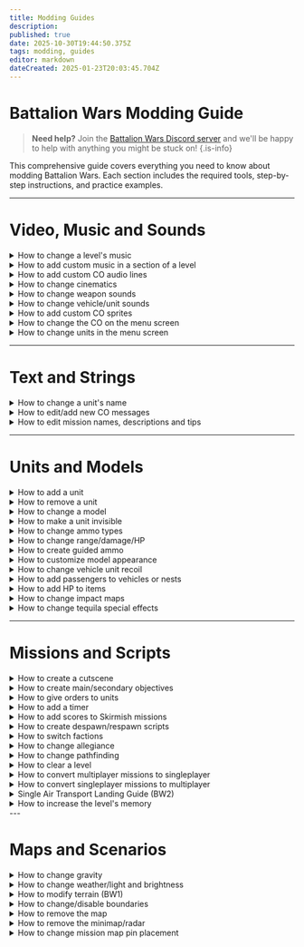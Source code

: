```yaml
---
title: Modding Guides
description: 
published: true
date: 2025-10-30T19:44:50.375Z
tags: modding, guides
editor: markdown
dateCreated: 2025-01-23T20:03:45.704Z
---
```


# Battalion Wars Modding Guide

> **Need help?** Join the [Battalion Wars Discord server](https://discord.gg/aPvrTsDARJ) and we'll be happy to help with anything you might be stuck on!
{.is-info}

This comprehensive guide covers everything you need to know about modding Battalion Wars. Each section includes the required tools, step-by-step instructions, and practice examples.

---

# Video, Music and Sounds

<details>
<summary>How to change a level's music</summary>

**Tools you need:**
- [List tools here]

**The guide:**
- [Step-by-step instructions]

**Example to practice:**
- [Practice example with specific files/levels]

</details>

<details>
<summary>How to add custom music in a section of a level</summary>

**Tools you need:**
- [List tools here]

**The guide:**
- [Step-by-step instructions]

**Example to practice:**
- [Practice example with specific files/levels]

</details>

<details>
<summary>How to add custom CO audio lines</summary>

**Tools you need:**
- [List tools here]

**The guide:**
- [Step-by-step instructions]

**Example to practice:**
- [Practice example with specific files/levels]

</details>

<details>
<summary>How to change cinematics</summary>

**Tools you need:**
- [List tools here]

**The guide:**
- [Step-by-step instructions]

**Example to practice:**
- [Practice example with specific files/levels]

</details>

<details>
<summary>How to change weapon sounds</summary>

**Tools you need:**
- [List tools here]

**The guide:**
- [Step-by-step instructions]

**Example to practice:**
- [Practice example with specific files/levels]

</details>

<details>
<summary>How to change vehicle/unit sounds</summary>

**Tools you need:**
- [List tools here]

**The guide:**
- [Step-by-step instructions]

**Example to practice:**
- [Practice example with specific files/levels]

</details>

<details>
<summary>How to add custom CO sprites</summary>

**Tools you need:**
- [List tools here]

**The guide:**
- [Step-by-step instructions]

**Example to practice:**
- [Practice example with specific files/levels]

</details>

<details>
<summary>How to change the CO on the menu screen</summary>

**Tools you need:**
- [List tools here]

**The guide:**
- [Step-by-step instructions]

**Example to practice:**
- [Practice example with specific files/levels]

</details>

<details>
<summary>How to change units in the menu screen</summary>

**Tools you need:**
- [List tools here]

**The guide:**
- [Step-by-step instructions]

**Example to practice:**
- [Practice example with specific files/levels]

</details>

---

# Text and Strings

<details>
<summary>How to change a unit's name</summary>

**Tools you need:**
- [List tools here]

**The guide:**
- [Step-by-step instructions]

**Example to practice:**
- [Practice example with specific files/levels]

</details>

<details>
<summary>How to edit/add new CO messages</summary>

**Tools you need:**
- [List tools here]

**The guide:**
- [Step-by-step instructions]

**Example to practice:**
- [Practice example with specific files/levels]

</details>

<details>
<summary>How to edit mission names, descriptions and tips</summary>

**Tools you need:**
- [List tools here]

**The guide:**
- [Step-by-step instructions]

**Example to practice:**
- [Practice example with specific files/levels]

</details>

---

# Units and Models

<details>
<summary>How to add a unit</summary>

**Tools you need:**
- [List tools here]

**The guide:**
- [Step-by-step instructions]

**Example to practice:**
- [Practice example with specific files/levels]

</details>

<details>
<summary>How to remove a unit</summary>

**Tools you need:**
- [List tools here]

**The guide:**
- [Step-by-step instructions]

**Example to practice:**
- [Practice example with specific files/levels]

</details>

<details>
<summary>How to change a model</summary>

**Tools you need:**
- [List tools here]

**The guide:**
- [Step-by-step instructions]

**Example to practice:**
- [Practice example with specific files/levels]

</details>

<details>
<summary>How to make a unit invisible</summary>

**Tools you need:**
- [List tools here]

**The guide:**
- [Step-by-step instructions]

**Example to practice:**
- [Practice example with specific files/levels]

</details>

<details>
<summary>How to change ammo types</summary>

**Tools you need:**
- [List tools here]

**The guide:**
- [Step-by-step instructions]

**Example to practice:**
- [Practice example with specific files/levels]

</details>

<details>
<summary>How to change range/damage/HP</summary>

**Tools you need:**
- [List tools here]

**The guide:**
- [Step-by-step instructions]

**Example to practice:**
- [Practice example with specific files/levels]

</details>

<details>
<summary>How to create guided ammo</summary>

**Tools you need:**
- [List tools here]

**The guide:**
- [Step-by-step instructions]

**Example to practice:**
- [Practice example with specific files/levels]

</details>

<details>
<summary>How to customize model appearance</summary>

**Tools you need:**
- [List tools here]

**The guide:**
- [Step-by-step instructions]

**Example to practice:**
- [Practice example with specific files/levels]

</details>

<details>
<summary>How to change vehicle unit recoil</summary>

# Tools you need:
- **[Battalion Level Editor](https://github.com/RenolY2/battalion-level-editor/releases)**

# The guide:

**Step 1: Load your level**
  Open the level containing the ground vehicle whose recoil you want to modify.
  
**Step 2: Open the object editor**
  Select a ground unit, then open the `Edit Object:` window by either pressing `CTRL + E` or clicking the `Edit Object(s)` button in the top-right corner.
  
**Step 3: Navigate to the recoil parameter**  
  Follow this path through the nested menus:
  - Click `Edit` next to `mBase`
  - Click `Edit` next to `mPhysicsBaseNewEngine`
  - Click `Edit` next to `mPhysicsParams`
  - Locate `mFireImpulse`
  
  Adjust the `mFireImpulse` value: **lower it to decrease recoil** or **raise it to increase recoil**.

# Example to practice:
Load mission 2.2 and crank up the `mFireImpulse` for the WF Artillery to an extreme value—then watch what happens!

</details>

<details>
<summary>How to add passengers to vehicles or nests</summary>

**Tools you need:**
- [List tools here]

**The guide:**
- [Step-by-step instructions]

**Example to practice:**
- [Practice example with specific files/levels]

</details>

<details>
<summary>How to add HP to items</summary>

**Tools you need:**
- [List tools here]

**The guide:**
- [Step-by-step instructions]

**Example to practice:**
- [Practice example with specific files/levels]

</details>

<details>
<summary>How to change impact maps</summary>

**Tools you need:**
- [List tools here]

**The guide:**
- [Step-by-step instructions]

**Example to practice:**
- [Practice example with specific files/levels]

</details>

<details>
<summary>How to change tequila special effects</summary>

**Tools you need:**
- [List tools here]

**The guide:**
- [Step-by-step instructions]

**Example to practice:**
- [Practice example with specific files/levels]

</details>

---

# Missions and Scripts

<details>
<summary>How to create a cutscene</summary>

**Tools you need:**
- [List tools here]

**The guide:**
- [Step-by-step instructions]

**Example to practice:**
- [Practice example with specific files/levels]

</details>

<details>
<summary>How to create main/secondary objectives</summary>

**Tools you need:**
- [List tools here]

**The guide:**
- [Step-by-step instructions]

**Example to practice:**
- [Practice example with specific files/levels]

</details>

<details>
<summary>How to give orders to units</summary>

**Tools you need:**
- [List tools here]

**The guide:**
- [Step-by-step instructions]

**Example to practice:**
- [Practice example with specific files/levels]

</details>

<details>
<summary>How to add a timer</summary>

**Tools you need:**
- [List tools here]

**The guide:**
- [Step-by-step instructions]

**Example to practice:**
- [Practice example with specific files/levels]

</details>

<details>
<summary>How to add scores to Skirmish missions</summary>

**Tools you need:**
- [List tools here]

**The guide:**
- [Step-by-step instructions]

**Example to practice:**
- [Practice example with specific files/levels]

</details>

<details>
<summary>How to create despawn/respawn scripts</summary>

**Tools you need:**
- [List tools here]

**The guide:**
- [Step-by-step instructions]

**Example to practice:**
- [Practice example with specific files/levels]

</details>

<details>
<summary>How to switch factions</summary>

**Tools you need:**
- [List tools here]

**The guide:**
- [Step-by-step instructions]

**Example to practice:**
- [Practice example with specific files/levels]

</details>

<details>
<summary>How to change allegiance</summary>

**Tools you need:**
- [List tools here]

**The guide:**
- [Step-by-step instructions]

**Example to practice:**
- [Practice example with specific files/levels]

</details>

<details>
<summary>How to change pathfinding</summary>

**Tools you need:**
- [List tools here]

**The guide:**
- [Step-by-step instructions]

**Example to practice:**
- [Practice example with specific files/levels]

</details>

<details>
<summary>How to clear a level</summary>

**Tools you need:**
- [List tools here]

**The guide:**
- [Step-by-step instructions]

**Example to practice:**
- [Practice example with specific files/levels]

</details>

<details>
<summary>How to convert multiplayer missions to singleplayer</summary>

**Tools you need:**
- [List tools here]

**The guide:**
- [Step-by-step instructions]

**Example to practice:**
- [Practice example with specific files/levels]

</details>

<details>
<summary>How to convert singleplayer missions to multiplayer</summary>

**Tools you need:**
- [List tools here]

**The guide:**
- [Step-by-step instructions]

**Example to practice:**
- [Practice example with specific files/levels]

</details>

<details>
<summary>Single Air Transport Landing Guide (BW2)</summary>

**Tools you need:**
- [List tools here]

**The guide:**
- [Step-by-step instructions]

**Example to practice:**
- [Practice example with specific files/levels]

</details>

<details>
<summary>How to increase the level's memory</summary>

**Tools you need:**
- [List tools here]

**The guide:**
- [Step-by-step instructions]

**Example to practice:**
- [Practice example with specific files/levels]

</details>
---

# Maps and Scenarios

<details>
<summary>How to change gravity</summary>

**Tools you need:**
- [List tools here]

**The guide:**
- [Step-by-step instructions]

**Example to practice:**
- [Practice example with specific files/levels]

</details>

<details>
<summary>How to change weather/light and brightness</summary>

**Tools you need:**
- [List tools here]

**The guide:**
- [Step-by-step instructions]

**Example to practice:**
- [Practice example with specific files/levels]

</details>

<details>
<summary>How to modify terrain (BW1)</summary>

**Tools you need:**
- [List tools here]

**The guide:**
- [Step-by-step instructions]

**Example to practice:**
- [Practice example with specific files/levels]

</details>

<details>
<summary>How to change/disable boundaries</summary>

**Tools you need:**
- [List tools here]

**The guide:**
- [Step-by-step instructions]

**Example to practice:**
- [Practice example with specific files/levels]

</details>

<details>
<summary>How to remove the map</summary>

**Tools you need:**
- [List tools here]

**The guide:**
- [Step-by-step instructions]

**Example to practice:**
- [Practice example with specific files/levels]

</details>

<details>
<summary>How to remove the minimap/radar</summary>

**Tools you need:**
- [List tools here]

**The guide:**
- [Step-by-step instructions]

**Example to practice:**
- [Practice example with specific files/levels]

</details>

<details>
<summary>How to change mission map pin placement</summary>

**Tools you need:**
- [List tools here]

**The guide:**
- [Step-by-step instructions]

**Example to practice:**
- [Practice example with specific files/levels]

</details>